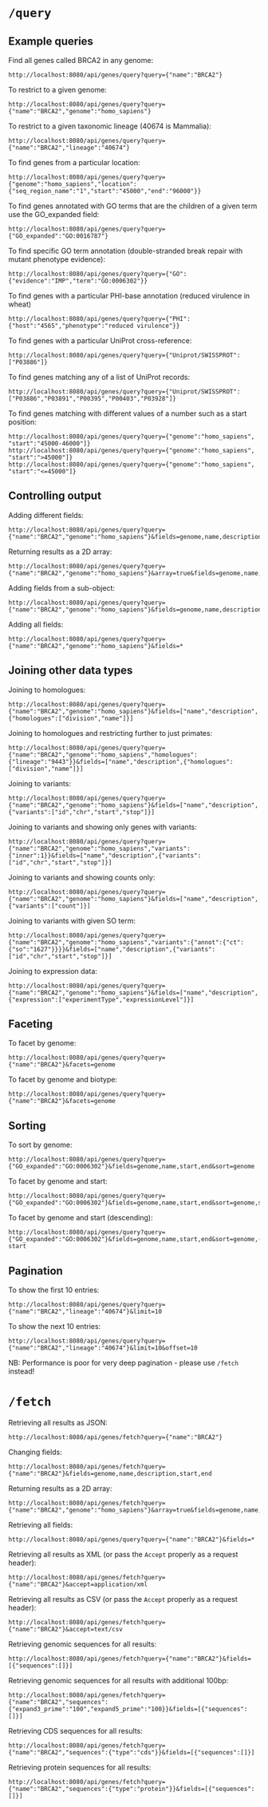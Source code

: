 # `/query`

## Example queries

Find all genes called BRCA2 in any genome:
```
http://localhost:8080/api/genes/query?query={"name":"BRCA2"}
```

To restrict to a given genome:
```
http://localhost:8080/api/genes/query?query={"name":"BRCA2","genome":"homo_sapiens"}
```

To restrict to a given taxonomic lineage (40674 is Mammalia):
```
http://localhost:8080/api/genes/query?query={"name":"BRCA2","lineage":"40674"}
```

To find genes from a particular location:
```
http://localhost:8080/api/genes/query?query={"genome":"homo_sapiens","location":{"seq_region_name":"1","start":"45000","end":"96000"}}
```

To find genes annotated with GO terms that are the children of a given term use the GO_expanded field:
```
http://localhost:8080/api/genes/query?query={"GO_expanded":"GO:0016787"}
```

To find specific GO term annotation (double-stranded break repair with mutant phenotype evidence):
```
http://localhost:8080/api/genes/query?query={"GO":{"evidence":"IMP","term":"GO:0006302"}}
```

To find genes with a particular PHI-base annotation (reduced virulence in wheat)
```
http://localhost:8080/api/genes/query?query={"PHI":{"host":"4565","phenotype":"reduced virulence"}}
```

To find genes with a particular UniProt cross-reference:
```
http://localhost:8080/api/genes/query?query={"Uniprot/SWISSPROT":["P03886"]}
```

To find genes matching any of a list of UniProt records:
```
http://localhost:8080/api/genes/query?query={"Uniprot/SWISSPROT":["P03886","P03891","P00395","P00403","P03928"]}
```

To find genes matching with different values of a number such as a start position:
```
http://localhost:8080/api/genes/query?query={"genome":"homo_sapiens", "start":"45000-46000"]}
http://localhost:8080/api/genes/query?query={"genome":"homo_sapiens", "start":">45000"]}
http://localhost:8080/api/genes/query?query={"genome":"homo_sapiens", "start":"<=45000"]}
```

## Controlling output
Adding different fields:
```
http://localhost:8080/api/genes/query?query={"name":"BRCA2","genome":"homo_sapiens"}&fields=genome,name,description,start,end
```

Returning results as a 2D array:
```
http://localhost:8080/api/genes/query?query={"name":"BRCA2","genome":"homo_sapiens"}&array=true&fields=genome,name,description,start,end
```

Adding fields from a sub-object:
```
http://localhost:8080/api/genes/query?query={"name":"BRCA2","genome":"homo_sapiens"}&fields=genome,name,description,start,end,transcripts.name,transcripts.biotype
```

Adding all fields:
```
http://localhost:8080/api/genes/query?query={"name":"BRCA2","genome":"homo_sapiens"}&fields=*
```

## Joining other data types

Joining to homologues:
```
http://localhost:8080/api/genes/query?query={"name":"BRCA2","genome":"homo_sapiens"}&fields=["name","description",{"homologues":["division","name"]}]
```

Joining to homologues and restricting further to just primates:
```
http://localhost:8080/api/genes/query?query={"name":"BRCA2","genome":"homo_sapiens","homologues":{"lineage":"9443"}}&fields=["name","description",{"homologues":["division","name"]}]
```

Joining to variants:
```
http://localhost:8080/api/genes/query?query={"name":"BRCA2","genome":"homo_sapiens"}&fields=["name","description",{"variants":["id","chr","start","stop"]}]
```

Joining to variants and showing only genes with variants:
```
http://localhost:8080/api/genes/query?query={"name":"BRCA2","genome":"homo_sapiens","variants":{"inner":1}}&fields=["name","description",{"variants":["id","chr","start","stop"]}]
```


Joining to variants and showing counts only:
```
http://localhost:8080/api/genes/query?query={"name":"BRCA2","genome":"homo_sapiens"}&fields=["name","description",{"variants":["count"]}]
```

Joining to variants with given SO term:
```
http://localhost:8080/api/genes/query?query={"name":"BRCA2","genome":"homo_sapiens","variants":{"annot":{"ct":{"so":"1627"}}}}&fields=["name","description",{"variants":["id","chr","start","stop"]}]
```

Joining to expression data:
```
http://localhost:8080/api/genes/query?query={"name":"BRCA2","genome":"homo_sapiens"}&fields=["name","description",{"expression":["experimentType","expressionLevel"]}]
```

## Faceting
To facet by genome:
```
http://localhost:8080/api/genes/query?query={"name":"BRCA2"}&facets=genome
```

To facet by genome and biotype:
```
http://localhost:8080/api/genes/query?query={"name":"BRCA2"}&facets=genome
```

## Sorting
To sort by genome:
```
http://localhost:8080/api/genes/query?query={"GO_expanded":"GO:0006302"}&fields=genome,name,start,end&sort=genome
```

To facet by genome and start:
```
http://localhost:8080/api/genes/query?query={"GO_expanded":"GO:0006302"}&fields=genome,name,start,end&sort=genome,start
```

To facet by genome and start (descending):
```
http://localhost:8080/api/genes/query?query={"GO_expanded":"GO:0006302"}&fields=genome,name,start,end&sort=genome,-start
```

## Pagination
To show the first 10 entries:
```
http://localhost:8080/api/genes/query?query={"name":"BRCA2","lineage":"40674"}&limit=10
```

To show the next 10 entries:
```
http://localhost:8080/api/genes/query?query={"name":"BRCA2","lineage":"40674"}&limit=10&offset=10
```

NB: Performance is poor for very deep pagination - please use `/fetch` instead!

# `/fetch`

Retrieving all results as JSON:
```
http://localhost:8080/api/genes/fetch?query={"name":"BRCA2"}
```

Changing fields:
```
http://localhost:8080/api/genes/fetch?query={"name":"BRCA2"}&fields=genome,name,description,start,end
```

Returning results as a 2D array:
```
http://localhost:8080/api/genes/fetch?query={"name":"BRCA2","genome":"homo_sapiens"}&array=true&fields=genome,name,description,start,end
```

Retrieving all fields:
```
http://localhost:8080/api/genes/query?query={"name":"BRCA2"}&fields=*
```

Retrieving all results as XML (or pass the `Accept` properly as a request header):
```
http://localhost:8080/api/genes/fetch?query={"name":"BRCA2"}&accept=application/xml
```

Retrieving all results as CSV (or pass the `Accept` properly as a request header):
```
http://localhost:8080/api/genes/fetch?query={"name":"BRCA2"}&accept=text/csv
```

Retrieving genomic sequences for all results:
```
http://localhost:8080/api/genes/fetch?query={"name":"BRCA2"}&fields=[{"sequences":[]}]
```

Retrieving genomic sequences for all results with additional 100bp:
```
http://localhost:8080/api/genes/fetch?query={"name":"BRCA2","sequences":{"expand3_prime":"100","expand5_prime":"100}}&fields=[{"sequences":[]}]
```

Retrieving CDS sequences for all results:
```
http://localhost:8080/api/genes/fetch?query={"name":"BRCA2","sequences":{"type":"cds"}}&fields=[{"sequences":[]}]
```

Retrieving protein sequences for all results:
```
http://localhost:8080/api/genes/fetch?query={"name":"BRCA2","sequences":{"type":"protein"}}&fields=[{"sequences":[]}]
```
